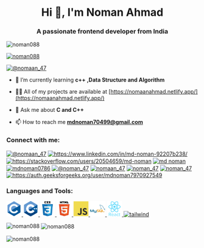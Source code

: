 <h1 align="center">Hi 👋, I'm Noman Ahmad</h1>
<h3 align="center">A passionate frontend developer from India</h3>

<p align="left"> <img src="https://komarev.com/ghpvc/?username=noman088&label=Profile%20views&color=0e75b6&style=flat" alt="noman088" /> </p>

<p align="left"> <a href="https://github.com/ryo-ma/github-profile-trophy"><img src="https://github-profile-trophy.vercel.app/?username=noman088" alt="noman088" /></a> </p>

<p align="left"> <a href="https://twitter.com/@nomaan_47" target="blank"><img src="https://img.shields.io/twitter/follow/@nomaan_47?logo=twitter&style=for-the-badge" alt="@nomaan_47" /></a> </p>

- 🌱 I’m currently learning **c++ ,Data Structure and Algorithm**

- 👨‍💻 All of my projects are available at [https://nomaanahmad.netlify.app/](https://nomaanahmad.netlify.app/)

- 💬 Ask me about **C and C++**

- 📫 How to reach me **mdnoman70499@gmail.com**

<h3 align="left">Connect with me:</h3>
<p align="left">
<a href="https://twitter.com/@nomaan_47" target="blank"><img align="center" src="https://raw.githubusercontent.com/rahuldkjain/github-profile-readme-generator/master/src/images/icons/Social/twitter.svg" alt="@nomaan_47" height="30" width="40" /></a>
<a href="https://linkedin.com/in/https://www.linkedin.com/in/md-noman-92207b238/" target="blank"><img align="center" src="https://raw.githubusercontent.com/rahuldkjain/github-profile-readme-generator/master/src/images/icons/Social/linked-in-alt.svg" alt="https://www.linkedin.com/in/md-noman-92207b238/" height="30" width="40" /></a>
<a href="https://stackoverflow.com/users/https://stackoverflow.com/users/20504659/md-noman" target="blank"><img align="center" src="https://raw.githubusercontent.com/rahuldkjain/github-profile-readme-generator/master/src/images/icons/Social/stack-overflow.svg" alt="https://stackoverflow.com/users/20504659/md-noman" height="30" width="40" /></a>
<a href="https://fb.com/md noman" target="blank"><img align="center" src="https://raw.githubusercontent.com/rahuldkjain/github-profile-readme-generator/master/src/images/icons/Social/facebook.svg" alt="md noman" height="30" width="40" /></a>
<a href="https://instagram.com/nomaan.jsx" target="blank"><img align="center" src="https://raw.githubusercontent.com/rahuldkjain/github-profile-readme-generator/master/src/images/icons/Social/instagram.svg" alt="mdnoman0786" height="30" width="40" /></a>
<a href="https://www.youtube.com/c/@noman_47" target="blank"><img align="center" src="https://raw.githubusercontent.com/rahuldkjain/github-profile-readme-generator/master/src/images/icons/Social/youtube.svg" alt="@noman_47" height="30" width="40" /></a>
<a href="https://www.codechef.com/users/nomaan_47" target="blank"><img align="center" src="https://cdn.jsdelivr.net/npm/simple-icons@3.1.0/icons/codechef.svg" alt="nomaan_47" height="30" width="40" /></a>
<a href="https://codeforces.com/profile/noman_47" target="blank"><img align="center" src="https://raw.githubusercontent.com/rahuldkjain/github-profile-readme-generator/master/src/images/icons/Social/codeforces.svg" alt="noman_47" height="30" width="40" /></a>
<a href="https://www.leetcode.com/noman_47" target="blank"><img align="center" src="https://raw.githubusercontent.com/rahuldkjain/github-profile-readme-generator/master/src/images/icons/Social/leet-code.svg" alt="noman_47" height="30" width="40" /></a>
<a href="https://auth.geeksforgeeks.org/user/https://auth.geeksforgeeks.org/user/mdnoman7970927549" target="blank"><img align="center" src="https://raw.githubusercontent.com/rahuldkjain/github-profile-readme-generator/master/src/images/icons/Social/geeks-for-geeks.svg" alt="https://auth.geeksforgeeks.org/user/mdnoman7970927549" height="30" width="40" /></a>
</p>

<h3 align="left">Languages and Tools:</h3>
<p align="left"> <a href="https://www.cprogramming.com/" target="_blank" rel="noreferrer"> <img src="https://raw.githubusercontent.com/devicons/devicon/master/icons/c/c-original.svg" alt="c" width="40" height="40"/> </a> <a href="https://www.w3schools.com/cpp/" target="_blank" rel="noreferrer"> <img src="https://raw.githubusercontent.com/devicons/devicon/master/icons/cplusplus/cplusplus-original.svg" alt="cplusplus" width="40" height="40"/> </a> <a href="https://www.w3schools.com/css/" target="_blank" rel="noreferrer"> <img src="https://raw.githubusercontent.com/devicons/devicon/master/icons/css3/css3-original-wordmark.svg" alt="css3" width="40" height="40"/> </a> <a href="https://www.w3.org/html/" target="_blank" rel="noreferrer"> <img src="https://raw.githubusercontent.com/devicons/devicon/master/icons/html5/html5-original-wordmark.svg" alt="html5" width="40" height="40"/> </a> <a href="https://developer.mozilla.org/en-US/docs/Web/JavaScript" target="_blank" rel="noreferrer"> <img src="https://raw.githubusercontent.com/devicons/devicon/master/icons/javascript/javascript-original.svg" alt="javascript" width="40" height="40"/> </a> <a href="https://www.mysql.com/" target="_blank" rel="noreferrer"> <img src="https://raw.githubusercontent.com/devicons/devicon/master/icons/mysql/mysql-original-wordmark.svg" alt="mysql" width="40" height="40"/> </a> <a href="https://reactjs.org/" target="_blank" rel="noreferrer"> <img src="https://raw.githubusercontent.com/devicons/devicon/master/icons/react/react-original-wordmark.svg" alt="react" width="40" height="40"/> </a> <a href="https://tailwindcss.com/" target="_blank" rel="noreferrer"> <img src="https://www.vectorlogo.zone/logos/tailwindcss/tailwindcss-icon.svg" alt="tailwind" width="40" height="40"/> </a> </p>

<p><img align="left" src="https://github-readme-stats.vercel.app/api/top-langs?username=noman088&show_icons=true&locale=en&layout=compact" alt="noman088" /></p>

<p>&nbsp;<img align="center" src="https://github-readme-stats.vercel.app/api?username=noman088&show_icons=true&locale=en" alt="noman088" /></p>

<p><img align="center" src="https://github-readme-streak-stats.herokuapp.com/?user=noman088&" alt="noman088" /></p>

